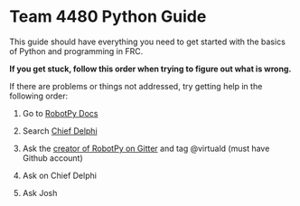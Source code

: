 # Team 4480 Python Guide #

This guide should have everything you need to get started with the basics of Python and programming in FRC.

**If you get stuck, follow this order when trying to figure out what is wrong.**

If there are problems or things not addressed, try getting help in the following order:

1. Go to [RobotPy Docs](https://robotpy.readthedocs.io)

2. Search [Chief Delphi](https://www.chiefdelphi.com/forums/search.php)

3. Ask the [creator of RobotPy on Gitter](https://gitter.im/robotpy/robotpy-wpilib) and tag @virtuald (must have Github account)

4. Ask on Chief Delphi

5. Ask Josh
